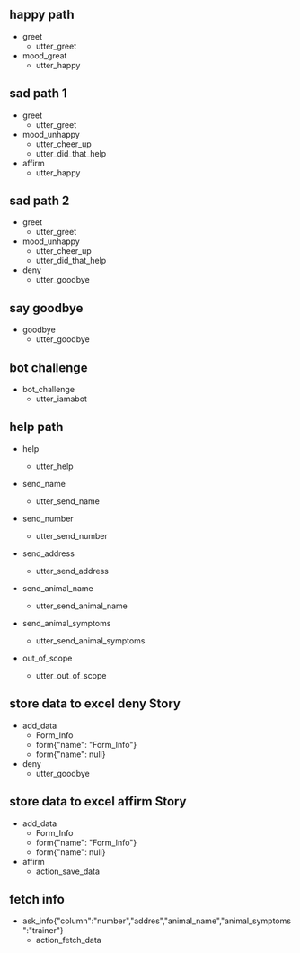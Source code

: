 ## happy path
* greet
  - utter_greet
* mood_great
  - utter_happy

## sad path 1
* greet
  - utter_greet
* mood_unhappy
  - utter_cheer_up
  - utter_did_that_help
* affirm
  - utter_happy

## sad path 2
* greet
  - utter_greet
* mood_unhappy
  - utter_cheer_up
  - utter_did_that_help
* deny
  - utter_goodbye

## say goodbye
* goodbye
  - utter_goodbye

## bot challenge
* bot_challenge
  - utter_iamabot

## help path
* help
  - utter_help

* send_name
  - utter_send_name

* send_number
  - utter_send_number

* send_address
  - utter_send_address

* send_animal_name
  - utter_send_animal_name

* send_animal_symptoms
  - utter_send_animal_symptoms

* out_of_scope
  - utter_out_of_scope

## store data to excel deny Story
* add_data
  - Form_Info
  - form{"name": "Form_Info"}
  - form{"name": null}
* deny
  - utter_goodbye
  
## store data to excel affirm Story
* add_data
  - Form_Info
  - form{"name": "Form_Info"}
  - form{"name": null}
* affirm
  - action_save_data
  
## fetch info
* ask_info{"column":"number","addres","animal_name","animal_symptoms":"trainer"}
  - action_fetch_data
